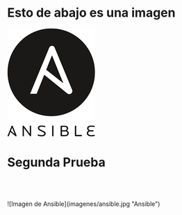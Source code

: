 # Esto de abajo es una imagen
![Imagen de Ansible](/imagenes/ansible.jpg "Ansible")

# Segunda Prueba
<br>
<br>
<br>
![Imagen de Ansible](imagenes/ansible.jpg "Ansible")

